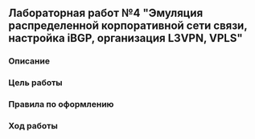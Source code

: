 ## Лабораторная работ №4 "Эмуляция распределенной корпоративной сети связи, настройка iBGP, организация L3VPN, VPLS"

### Описание

### Цель работы

### Правила по оформлению

### Ход работы
